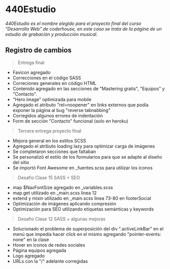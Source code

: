 # 440Estudio

_440Estudio es el nombre elegido para el proyecto final del curso "Desarrollo Web" de coderhouse, en este caso se trata de la página de un estudio de grabación y producción musical._

## Registro de cambios

> Entrega final

+ Favicon agregado
+ Correcciones en el código SASS
+ Correciones generales en código HTML
+ Contenido agregado en las secciones de "Mastering gratis", "Equipos" y "Contacto".
+ "Hero image" optimizada para mobile
+ Agregado el atributo "rel=noopener" en links externos que podía exponer la página al bug "reverse tabnabbing"
+ Corregidos algunos errores de indentación
+ Form de sección "Contacto" funcional (solo en heroku)

> Tercera entrega proyecto final
 
 + Mejora general en los estilos SCSS
 + Agregado el atributo loading lazy para optimizar carga de imágenes
 + Se completaron secciones que faltaban
 + Se personalizó el estilo de los formularios para que se adapte al diseño del sitio
 + Se importó Font Awesome en _fuentes.scss para utilizar los íconos

> Desafío Clase 15 SASS + SEO

+ map $NavFontSize agregado en _variables.scss
+ map.get utilizado en _main.scss linea 12
+ extend y mixin utilizado en _main.scss linea 73-80 en footerSocial
+ Optimización de imágenes aplicando compresión
+ Optimización para SEO utilizando etiquetas semánticas y keywords

> Desafio Clase 12 SASS + algunas mejoras

+ Solucionado el problema de superposición del div ".activeLinkBar" en el  menú que impedía hacer click en el mismo agregando "pointer-events: none" en la clase
+ Hover en iconos de redes sociales
+ Página equipos agregada
+ Logo agregado
+ URLs con la "/" adelante corregidas